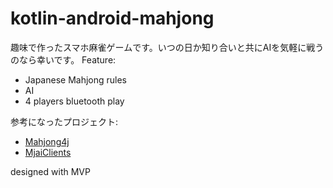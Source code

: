 # kotlin-android-mahjong
趣味で作ったスマホ麻雀ゲームです。いつの日か知り合いと共にAIを気軽に戦うのなら幸いです。
Feature:
* Japanese Mahjong rules
* AI
* 4 players bluetooth play

参考になったプロジェクト:
* <a href="https://github.com/mahjong4j/mahjong4j">Mahjong4j</a>
* <a href="https://github.com/ymatsux/MjaiClients">MjaiClients</a>

designed with MVP